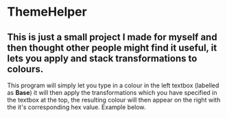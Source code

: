 # ThemeHelper
This is just a small project I made for myself and then thought other people might find it useful, it lets you apply and stack transformations to colours.
---
This program will simply let you type in a colour in the left textbox (labelled as **Base**) it will then apply the transformations which you have specified in the textbox at the top, the resulting colour will then appear on the right with the it's corresponding hex value. Example below.

